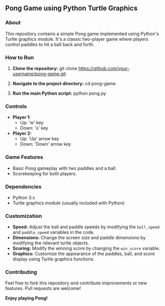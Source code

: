 
## Pong Game using Python Turtle Graphics

### About
This repository contains a simple Pong game implemented using Python's Turtle graphics module. It's a classic two-player game where players control paddles to hit a ball back and forth.

### How to Run
1. **Clone the repository:**
   git clone https://github.com/your-username/pong-game.git

2. **Navigate to the project directory:**
   cd pong-game

3. **Run the main Python script:**
   python pong.py

### Controls
* **Player 1:**
  * Up: 'w' key
  * Down: 's' key
* **Player 2:**
  * Up: 'Up' arrow key
  * Down: 'Down' arrow key

### Game Features
* Basic Pong gameplay with two paddles and a ball.
* Scorekeeping for both players.

### Dependencies
* Python 3.x
* Turtle graphics module (usually included with Python)

### Customization
* **Speed:** Adjust the ball and paddle speeds by modifying the `ball_speed` and `paddle_speed` variables in the code.
* **Dimensions:** Change the screen size and paddle dimensions by modifying the relevant turtle objects.
* **Scoring:** Modify the winning score by changing the `win_score` variable.
* **Graphics:** Customize the appearance of the paddles, ball, and score display using Turtle graphics functions.

### Contributing
Feel free to fork this repository and contribute improvements or new features. Pull requests are welcome!

**Enjoy playing Pong!**
